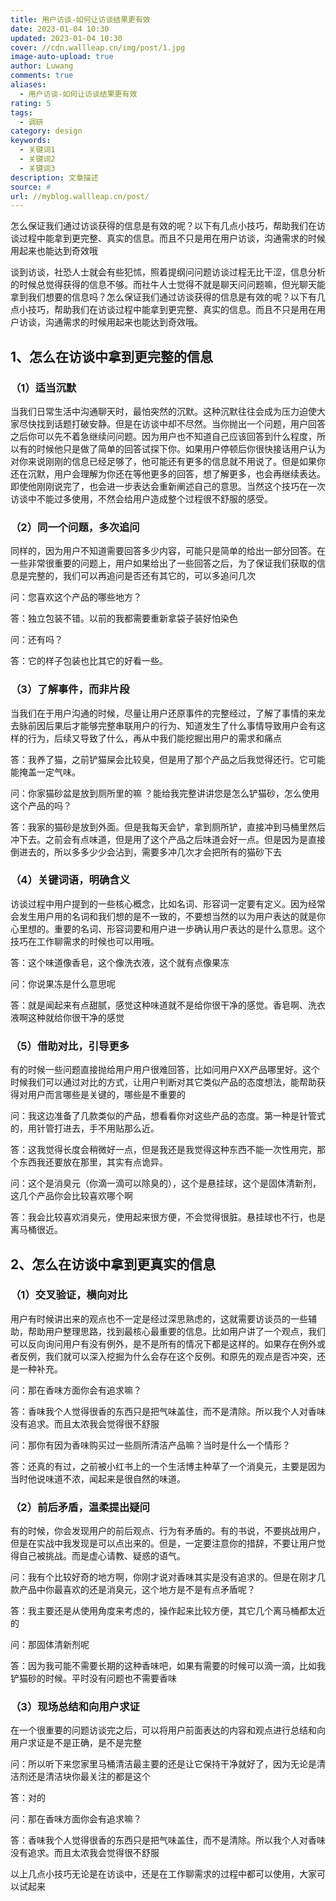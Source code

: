 ```yaml
---
title: 用户访谈-如何让访谈结果更有效
date: 2023-01-04 10:30
updated: 2023-01-04 10:30
cover: //cdn.wallleap.cn/img/post/1.jpg
image-auto-upload: true
author: Luwang
comments: true
aliases:
  - 用户访谈-如何让访谈结果更有效
rating: 5
tags:
  - 调研
category: design
keywords:
  - 关键词1
  - 关键词2
  - 关键词3
description: 文章描述
source: #
url: //myblog.wallleap.cn/post/
---
```


怎么保证我们通过访谈获得的信息是有效的呢？以下有几点小技巧，帮助我们在访谈过程中能拿到更完整、真实的信息。而且不只是用在用户访谈，沟通需求的时候用起来也能达到奇效哦

谈到访谈，社恐人士就会有些犯怵，照着提纲问问题访谈过程无比干涩，信息分析的时候总觉得获得的信息不够。而社牛人士觉得不就是聊天问问题嘛，但光聊天能拿到我们想要的信息吗？怎么保证我们通过访谈获得的信息是有效的呢？以下有几点小技巧，帮助我们在访谈过程中能拿到更完整、真实的信息。而且不只是用在用户访谈，沟通需求的时候用起来也能达到奇效哦。

## 1、怎么在访谈中拿到更完整的信息

### （1）适当沉默

当我们日常生活中沟通聊天时，最怕突然的沉默。这种沉默往往会成为压力迫使大家尽快找到话题打破安静。但是在访谈中却不尽然。当你抛出一个问题，用户回答之后你可以先不着急继续问问题。因为用户也不知道自己应该回答到什么程度，所以有的时候他只是做了简单的回答试探下你。如果用户停顿后你很快接话用户认为对你来说刚刚的信息已经足够了，他可能还有更多的信息就不用说了。但是如果你还在沉默，用户会理解为你还在等他更多的回答，想了解更多，也会再继续表达。即使他刚刚说完了，也会进一步表达会重新阐述自己的意思。当然这个技巧在一次访谈中不能过多使用，不然会给用户造成整个过程很不舒服的感受。

### （2）同一个问题，多次追问

同样的，因为用户不知道需要回答多少内容，可能只是简单的给出一部分回答。在一些非常很重要的问题上，用户如果给出了一些回答之后，为了保证我们获取的信息是完整的，我们可以再追问是否还有其它的，可以多追问几次

问：您喜欢这个产品的哪些地方？

答：独立包装不错。以前的我都需要重新拿袋子装好怕染色

问：还有吗？

答：它的样子包装也比其它的好看一些。

### （3）了解事件，而非片段

当我们在于用户沟通的时候，尽量让用户还原事件的完整经过，了解了事情的来龙去脉前因后果后才能够完整串联用户的行为、知道发生了什么事情导致用户会有这样的行为，后续又导致了什么，再从中我们能挖掘出用户的需求和痛点

答：我养了猫，之前铲猫屎会比较臭，但是用了那个产品之后我觉得还行。它可能能掩盖一定气味。

问：你家猫砂盆是放到厕所里的嘛 ？能给我完整讲讲您是怎么铲猫砂，怎么使用这个产品的吗？

答：我家的猫砂是放到外面。但是我每天会铲，拿到厕所铲，直接冲到马桶里然后冲下去。之前会有点味道，但是用了这个产品之后味道会好一点。但是因为是直接倒进去的，所以多多少少会沾到，需要多冲几次才会把所有的猫砂下去

### （4）关键词语，明确含义

访谈过程中用户提到的一些核心概念，比如名词、形容词一定要有定义。因为经常会发生用户用的名词和我们想的是不一致的，不要想当然的以为用户表达的就是你心里想的。重要的名词、形容词要和用户进一步确认用户表达的是什么意思。这个技巧在工作聊需求的时候也可以用哦。

答：这个味道像香皂，这个像洗衣液，这个就有点像果冻

问：你说果冻是什么意思呢

答：就是闻起来有点甜腻，感觉这种味道就不是给你很干净的感觉。香皂啊、洗衣液啊这种就给你很干净的感觉

### （5）借助对比，引导更多

有的时候一些问题直接抛给用户用户很难回答，比如问用户XX产品哪里好。这个时候我们可以通过对比的方式，让用户判断对其它类似产品的态度想法，能帮助获得对用户而言哪些是关键的，哪些是不重要的

问：我这边准备了几款类似的产品，想看看你对这些产品的态度。第一种是针管式的，用针管打进去，手不用贴那么近。

答：这我觉得长度会稍微好一点，但是我还是我觉得这种东西不能一次性用完，那个东西我还要放在那里，其实有点诡异。

问：这个是消臭元（你滴一滴可以除臭的），这个是悬挂球，这个是固体清新剂，这几个产品你会比较喜欢哪个啊

答：我会比较喜欢消臭元，使用起来很方便，不会觉得很脏。悬挂球也不行，也是离马桶很近。

## 2、怎么在访谈中拿到更真实的信息

### （1）交叉验证，横向对比

用户有时候讲出来的观点也不一定是经过深思熟虑的，这就需要访谈员的一些辅助，帮助用户整理思路，找到最核心最重要的信息。比如用户讲了一个观点，我们可以反向询问用户有没有例外，是不是所有的情况下都是这样的。如果存在例外或者反例，我们就可以深入挖掘为什么会存在这个反例。和原先的观点是否冲突，还是一种补充。

问：那在香味方面你会有追求嘛？

答：香味我个人觉得很香的东西只是把气味盖住，而不是清除。所以我个人对香味没有追求。而且太浓我会觉得很不舒服

问：那你有因为香味购买过一些厕所清洁产品嘛？当时是什么一个情形？

答：还真的有过，之前被小红书上的一个生活博主种草了一个消臭元，主要是因为当时他说味道不浓，闻起来是很自然的味道。

### （2）前后矛盾，温柔提出疑问

有的时候，你会发现用户的前后观点、行为有矛盾的。有的书说，不要挑战用户，但是在实战中我发现是可以点出来的。但是，一定要注意你的措辞，不要让用户觉得自己被挑战。而是虚心请教、疑惑的语气。

问：我有个比较好奇的地方啊，你刚才说对香味其实是没有追求的。但是在刚才几款产品中你最喜欢的还是消臭元，这个地方是不是有点矛盾呢？

答：我主要还是从使用角度来考虑的，操作起来比较方便，其它几个离马桶都太近的

问：那固体清新剂呢

答：因为我可能不需要长期的这种香味吧，如果有需要的时候可以滴一滴，比如我铲猫砂的时候。平时没有问题也不需要香味

### （3）现场总结和向用户求证

在一个很重要的问题访谈完之后，可以将用户前面表达的内容和观点进行总结和向用户求证是不是正确，是不是完整

问：所以听下来您家里马桶清洁最主要的还是让它保持干净就好了，因为无论是清洁剂还是清洁块你最关注的都是这个

答：对的

问：那在香味方面你会有追求嘛？

答：香味我个人觉得很香的东西只是把气味盖住，而不是清除。所以我个人对香味没有追求。而且太浓我会觉得很不舒服

以上几点小技巧无论是在访谈中，还是在工作聊需求的过程中都可以使用，大家可以试起来